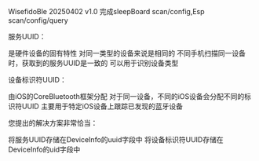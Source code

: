 WisefidoBle
20250402   v1.0  完成sleepBoard scan/config,Esp scan/config/query
                 


服务UUID：

是硬件设备的固有特性
对同一类型的设备来说是相同的
不同手机扫描同一设备时，获取到的服务UUID是一致的
可以用于识别设备类型


设备标识符UUID：

由iOS的CoreBluetooth框架分配
对于同一设备，不同的iOS设备会分配不同的标识符UUID
主要用于特定iOS设备上跟踪已发现的蓝牙设备



您提出的解决方案非常恰当：

将服务UUID存储在DeviceInfo的uuid字段中
将设备标识符UUID存储在DeviceInfo的uid字段中